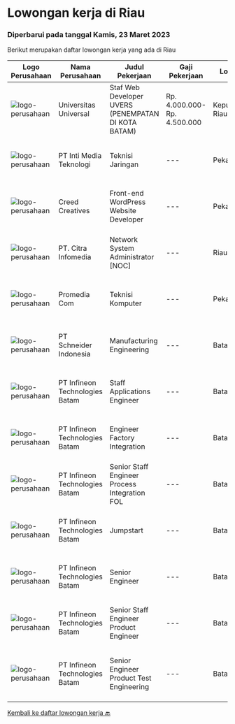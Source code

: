 
  # Lowongan kerja di Riau

  ### Diperbarui pada tanggal Kamis, 23 Maret 2023

  Berikut merupakan daftar lowongan kerja yang ada di Riau

  |Logo Perusahaan | Nama Perusahaan | Judul Pekerjaan | Gaji Pekerjaan | Lokasi | Deskripsi | Tanggal diunggah | Pranala |
  | -------------- | --------------- | --------------- | --------- | --------- | -------------- | ------- | ----------- |
  |![logo-perusahaan](https://image-service-cdn.seek.com.au/872a4f5f67ec54088d1d3b199ea228bef1b40ae9/ee4dce1061f3f616224767ad58cb2fc751b8d2dc)|Universitas Universal|Staf Web Developer UVERS (PENEMPATAN DI KOTA BATAM)|Rp. 4.000.000-Rp. 4.500.000|Kepulauan Riau|-Minimal Lulusan S1 Bidang Ilmu Komputer/ Pemrograman-Menguasai konsep web dasar (PHP,HTML,JavaScript,Jquery,etc)-Menguasai framework Laravel dan...|Senin, 20 Maret 2023|https://www.jobstreet.co.id/id/job/staf-web-developer-uvers-penempatan-di-kota-batam-4268578?token=0~06186477-5fb0-40da-9bb6-496ec95796b1&sectionRank=1&jobId=jobstreet-id-job-4268578|
|![logo-perusahaan](https://i.ibb.co/sqvTCh9/112815900-stock-vector-no-image-available-icon-flat-vector.webp)|PT Inti Media Teknologi|Teknisi Jaringan|---|Pekanbaru|Kualifikasi: Usia maksimal 25 tahun Pendidikan minimal SMK Teknik Komputer dan Jaringan Mengerti jaringan komputer dan mengenal mikrotik Mampu bekerja...|Kamis, 16 Maret 2023|https://www.jobstreet.co.id/id/job/teknisi-jaringan-4264238?token=0~06186477-5fb0-40da-9bb6-496ec95796b1&sectionRank=2&jobId=jobstreet-id-job-4264238|
|![logo-perusahaan](https://image-service-cdn.seek.com.au/91d88a53ae643fc49d6da299ffa3d6af901f3f5d/ee4dce1061f3f616224767ad58cb2fc751b8d2dc)|Creed Creatives|Front-end WordPress Website Developer|---|Pekanbaru|Requirements: 1. Maksimal 30 tahun2. Diploma, S1, ataupun kualikasi berhubungan dengan bagian IT.3. Bersedia di training.4. Penempatan di Pekanbaru,...|Rabu, 15 Maret 2023|https://www.jobstreet.co.id/id/job/front-end-wordpress-website-developer-4250526?token=0~06186477-5fb0-40da-9bb6-496ec95796b1&sectionRank=3&jobId=jobstreet-id-job-4250526|
|![logo-perusahaan](https://image-service-cdn.seek.com.au/05b941b3b53482f98f794e8c0512337efc7c635b/ee4dce1061f3f616224767ad58cb2fc751b8d2dc)|PT. Citra Infomedia|Network System Administrator [NOC]|---|Riau|PT. Citra Infomedia Perusahaan yang bergerak di bidang Teknologi Informasi membutuhkan Staf Network System Administrator [NOC] yang kompeten di...|Kamis, 23 Februari 2023|https://www.jobstreet.co.id/id/job/network-system-administrator-%5Bnoc%5D-4237014?token=0~06186477-5fb0-40da-9bb6-496ec95796b1&sectionRank=4&jobId=jobstreet-id-job-4237014|
|![logo-perusahaan](https://i.ibb.co/sqvTCh9/112815900-stock-vector-no-image-available-icon-flat-vector.webp)|Promedia Com|Teknisi Komputer|---|Pekanbaru|KUALIFIKASI : Pendidikan minimal SMA / sederajat Usia maksimal 35 tahun Siap kerja lembur Berpengalaman bagian servis minimal 1 tahun Bisa bekerjasama...|Selasa, 28 Februari 2023|https://www.jobstreet.co.id/id/job/teknisi-komputer-4242823?token=0~06186477-5fb0-40da-9bb6-496ec95796b1&sectionRank=5&jobId=jobstreet-id-job-4242823|
|![logo-perusahaan](https://image-service-cdn.seek.com.au/630e6f36eddf12aa2a9f090c449e02964b55a0a1/ee4dce1061f3f616224767ad58cb2fc751b8d2dc)|PT Schneider Indonesia|Manufacturing Engineering|---|Batam|Manufacturing Engineering-008D5Y Responsible for deployment of Internal Traceability system and other digital initiatives at plants. Responsible for...|Rabu, 22 Maret 2023|https://www.jobstreet.co.id/id/job/manufacturing-engineering-1035080850?token=0~06186477-5fb0-40da-9bb6-496ec95796b1&sectionRank=6&jobId=jobstreet-id-job-1035080850|
|![logo-perusahaan](https://i.ibb.co/sqvTCh9/112815900-stock-vector-no-image-available-icon-flat-vector.webp)|PT Infineon Technologies Batam|Staff Applications Engineer|---|Batam|At a glanceJob descriptionIn your new role you will: Provide embedded hardware, firmware design and development services to realize Customer...|Kamis, 16 Maret 2023|https://www.jobstreet.co.id/id/job/staff-applications-engineer-1034929238?token=0~06186477-5fb0-40da-9bb6-496ec95796b1&sectionRank=7&jobId=jobstreet-id-job-1034929238|
|![logo-perusahaan](https://i.ibb.co/sqvTCh9/112815900-stock-vector-no-image-available-icon-flat-vector.webp)|PT Infineon Technologies Batam|Engineer Factory Integration|---|Batam|At a glanceDo you love to challenges? How about doing it in a multinational environment? Join our team at Factory Integration Engineer! We are looking...|Kamis, 16 Maret 2023|https://www.jobstreet.co.id/id/job/engineer-factory-integration-1034914769?token=0~06186477-5fb0-40da-9bb6-496ec95796b1&sectionRank=8&jobId=jobstreet-id-job-1034914769|
|![logo-perusahaan](https://i.ibb.co/sqvTCh9/112815900-stock-vector-no-image-available-icon-flat-vector.webp)|PT Infineon Technologies Batam|Senior Staff Engineer Process Integration FOL|---|Batam|At a glanceDrive improvement in data quality to fulfill specified requirements with the goal of enabling the faster roll-out of AI projects. Conduct...|Kamis, 16 Maret 2023|https://www.jobstreet.co.id/id/job/senior-staff-engineer-process-integration-fol-1034914926?token=0~06186477-5fb0-40da-9bb6-496ec95796b1&sectionRank=9&jobId=jobstreet-id-job-1034914926|
|![logo-perusahaan](https://i.ibb.co/sqvTCh9/112815900-stock-vector-no-image-available-icon-flat-vector.webp)|PT Infineon Technologies Batam|Jumpstart|---|Batam|At a glanceJoin our Jumpstart Program you will have the opportunity to grow your career in the Semiconductor industry!Job descriptionIn your new role...|Kamis, 16 Maret 2023|https://www.jobstreet.co.id/id/job/jumpstart-1034942965?token=0~06186477-5fb0-40da-9bb6-496ec95796b1&sectionRank=10&jobId=jobstreet-id-job-1034942965|
|![logo-perusahaan](https://i.ibb.co/sqvTCh9/112815900-stock-vector-no-image-available-icon-flat-vector.webp)|PT Infineon Technologies Batam|Senior Engineer|---|Batam|At a glanceOur CAE team is expanding and we are looking for talents who are passionate about motor control system in DC/DC and AC/DC - Flyback and LLC...|Kamis, 16 Maret 2023|https://www.jobstreet.co.id/id/job/senior-engineer-1034899729?token=0~06186477-5fb0-40da-9bb6-496ec95796b1&sectionRank=11&jobId=jobstreet-id-job-1034899729|
|![logo-perusahaan](https://i.ibb.co/sqvTCh9/112815900-stock-vector-no-image-available-icon-flat-vector.webp)|PT Infineon Technologies Batam|Senior Staff Engineer Product Engineer|---|Batam|At a glanceResponsible as product test engineering domain expert to enable and make recommendations to improve overall project delivery and...|Kamis, 16 Maret 2023|https://www.jobstreet.co.id/id/job/senior-staff-engineer-product-engineer-1034980953?token=0~06186477-5fb0-40da-9bb6-496ec95796b1&sectionRank=12&jobId=jobstreet-id-job-1034980953|
|![logo-perusahaan](https://i.ibb.co/sqvTCh9/112815900-stock-vector-no-image-available-icon-flat-vector.webp)|PT Infineon Technologies Batam|Senior Engineer Product Test Engineering|---|Batam|At a glanceIn this role, you are responsible to test package qualification, release, quality, stability improvement and lead productivity/quality...|Kamis, 16 Maret 2023|https://www.jobstreet.co.id/id/job/senior-engineer-product-test-engineering-1034971789?token=0~06186477-5fb0-40da-9bb6-496ec95796b1&sectionRank=13&jobId=jobstreet-id-job-1034971789|


  [Kembali ke daftar lowongan kerja 🔙](../README.md#daftar-lowongan-kerja)
  